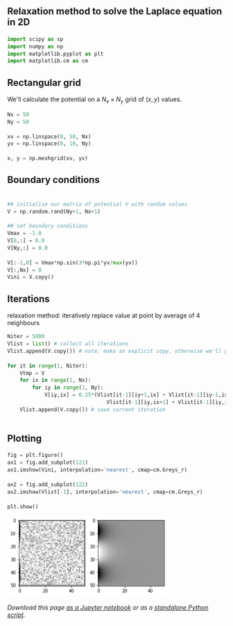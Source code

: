 ## Relaxation method to solve the Laplace equation in 2D




```python
import scipy as sp
import numpy as np
import matplotlib.pyplot as plt
import matplotlib.cm as cm
```

## Rectangular grid

We'll calculate the potential on a $N_x\times N_y$ grid of $(x,y)$ values.


```python
Nx = 50
Ny = 50

xv = np.linspace(0, 50, Nx)
yv = np.linspace(0, 10, Ny)

x, y = np.meshgrid(xv, yv)
```

## Boundary conditions



```python

## initialise our matrix of potential V with random values
V = np.random.rand(Ny+1, Nx+1)

## set boundary conditions
Vmax = -1.0
V[0,:] = 0.0
V[Ny,:] = 0.0

V[:-1,0] = Vmax*np.sin(3*np.pi*yv/max(yv))
V[:,Nx] = 0
Vini = V.copy()
```

## Iterations

relaxation method: iteratively replace value at point by average of 4 neighbours


```python
Niter = 5000
Vlist = list() # collect all iterations
Vlist.append(V.copy()) # note: make an explicit copy, otherwise we'll get the same object

for it in range(1, Niter):
    Vtmp = V
    for ix in range(1, Nx):
        for iy in range(1, Ny):
            V[iy,ix] = 0.25*(Vlist[it-1][iy+1,ix] + Vlist[it-1][iy-1,ix] + 
                                Vlist[it-1][iy,ix+1] + Vlist[it-1][iy,ix-1])
    Vlist.append(V.copy()) # save current iteration
    
```

## Plotting




```python
fig = plt.figure()
ax1 = fig.add_subplot(121)
ax1.imshow(Vini, interpolation='nearest', cmap=cm.Greys_r)

ax2 = fig.add_subplot(122)
ax2.imshow(Vlist[-1], interpolation='nearest', cmap=cm.Greys_r)

plt.show()

```


![png](../nb_img/phys304/relaxation_9_0.png)


_Download this page [as a Jupyter notebook](https://github.com/vuw-scps/python-physics/raw/master/notebooks/phys304/relaxation.ipynb) or as a [standalone Python script](https://github.com/vuw-scps/python-physics/raw/master/scripts/phys304/relaxation.py)._

